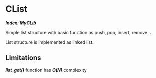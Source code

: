 # CList

___Index: [MyCLib](../README.md)___

Simple list structure with basic function as push, pop, insert, remove...

List structure is implemented as linked list.

## Limitations

***list_get()*** function has ***O(N)*** complexity

